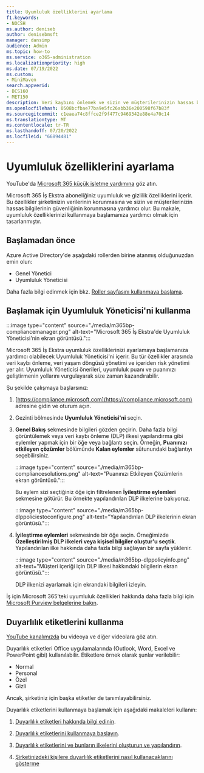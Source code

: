 ```yaml
---
title: Uyumluluk özelliklerini ayarlama
f1.keywords:
- NOCSH
ms.author: deniseb
author: denisebmsft
manager: dansimp
audience: Admin
ms.topic: how-to
ms.service: o365-administration
ms.localizationpriority: high
ms.date: 07/19/2022
ms.custom:
- MiniMaven
search.appverid:
- BCS160
- MET150
description: Veri kaybını önlemek ve sizin ve müşterilerinizin hassas bilgilerini güvende tutmaya yardımcı olmak için uyumluluk özelliklerini ayarlayın.
ms.openlocfilehash: 0508bcfbae77ba9e5fc26abb36e200598f67b83f
ms.sourcegitcommit: c1eaea74c8ffce2f9f477c9469342e88e4a70c14
ms.translationtype: MT
ms.contentlocale: tr-TR
ms.lasthandoff: 07/20/2022
ms.locfileid: "66894481"
---
```

# <a name="set-up-compliance-features"></a>Uyumluluk özelliklerini ayarlama


YouTube'da [Microsoft 365 küçük işletme yardımına](https://go.microsoft.com/fwlink/?linkid=2197659) göz atın.

Microsoft 365 İş Ekstra aboneliğiniz uyumluluk ve gizlilik özelliklerini içerir. Bu özellikler şirketinizin verilerinin korunmasına ve sizin ve müşterilerinizin hassas bilgilerinin güvenliğinin korunmasına yardımcı olur. Bu makale, uyumluluk özelliklerinizi kullanmaya başlamanıza yardımcı olmak için tasarlanmıştır.


## <a name="before-you-begin"></a>Başlamadan önce

Azure Active Directory'de aşağıdaki rollerden birine atanmış olduğunuzdan emin olun:

- Genel Yönetici
- Uyumluluk Yöneticisi

Daha fazla bilgi edinmek için bkz. [Roller sayfasını kullanmaya başlama](../admin/add-users/admin-roles-page.md).

## <a name="use-compliance-manager-to-get-started"></a>Başlamak için Uyumluluk Yöneticisi'ni kullanma

:::image type="content" source="./media/m365bp-compliancemanager.png" alt-text="Microsoft 365 İş Ekstra'de Uyumluluk Yöneticisi'nin ekran görüntüsü.":::

Microsoft 365 İş Ekstra uyumluluk özelliklerinizi ayarlamaya başlamanıza yardımcı olabilecek Uyumluluk Yöneticisi'ni içerir. Bu tür özellikler arasında veri kaybı önleme, veri yaşam döngüsü yönetimi ve içeriden risk yönetimi yer alır. Uyumluluk Yöneticisi önerileri, uyumluluk puanı ve puanınızı geliştirmenin yollarını vurgulayarak size zaman kazandırabilir.

Şu şekilde çalışmaya başlarsınız:

1. [https://compliance.microsoft.com](https://compliance.microsoft.com) adresine gidin ve oturum açın.

2. Gezinti bölmesinde **Uyumluluk Yöneticisi'ni** seçin.

3. **Genel Bakış** sekmesinde bilgileri gözden geçirin. Daha fazla bilgi görüntülemek veya veri kaybı önleme (DLP) ilkesi yapılandırma gibi eylemler yapmak için bir öğe veya bağlantı seçin. Örneğin, **Puanınızı etkileyen çözümler** bölümünde **Kalan eylemler** sütunundaki bağlantıyı seçebilirsiniz.

   :::image type="content" source="./media/m365bp-compliancesolutions.png" alt-text="Puanınızı Etkileyen Çözümlerin ekran görüntüsü.":::

   Bu eylem sizi seçtiğiniz öğe için filtrelenen **İyileştirme eylemleri** sekmesine götürür. Bu örnekte yapılandırılan DLP ilkelerine bakıyoruz.

   :::image type="content" source="./media/m365bp-dlppoliciestoconfigure.png" alt-text="Yapılandırılan DLP ilkelerinin ekran görüntüsü.":::

4. **İyileştirme eylemleri** sekmesinde bir öğe seçin. Örneğimizde **Özelleştirilmiş DLP ilkeleri veya kişisel bilgiler oluştur'u seçtik**. Yapılandırılan ilke hakkında daha fazla bilgi sağlayan bir sayfa yüklenir.

   :::image type="content" source="./media/m365bp-dlppolicyinfo.png" alt-text="Müşteri içeriği için DLP ilkesi hakkındaki bilgilerin ekran görüntüsü.":::

   DLP ilkenizi ayarlamak için ekrandaki bilgileri izleyin.

İş için Microsoft 365'teki uyumluluk özellikleri hakkında daha fazla bilgi için [Microsoft Purview belgelerine bakın](../compliance/index.yml).

## <a name="use-sensitivity-labels"></a>Duyarlılık etiketlerini kullanma

[YouTube kanalımızda](https://go.microsoft.com/fwlink/?linkid=2198022) bu videoya ve diğer videolara göz atın.

Duyarlılık etiketleri Office uygulamalarında (Outlook, Word, Excel ve PowerPoint gibi) kullanılabilir. Etiketlere örnek olarak şunlar verilebilir:

- Normal
- Personal
- Özel
- Gizli

Ancak, şirketiniz için başka etiketler de tanımlayabilirsiniz.

Duyarlılık etiketlerini kullanmaya başlamak için aşağıdaki makaleleri kullanın:

1. [Duyarlılık etiketleri hakkında bilgi edinin](../compliance/sensitivity-labels.md).

2. [Duyarlılık etiketlerini kullanmaya başlayın](../compliance/get-started-with-sensitivity-labels.md).

3. [Duyarlılık etiketlerini ve bunların ilkelerini oluşturun ve yapılandırın](../compliance/create-sensitivity-labels.md).

4. [Şirketinizdeki kişilere duyarlılık etiketlerini nasıl kullanacaklarını gösterme](https://support.microsoft.com/office/apply-sensitivity-labels-to-your-files-and-email-in-office-2f96e7cd-d5a4-403b-8bd7-4cc636bae0f9)